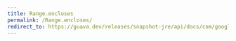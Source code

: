 ```yaml
---
title: Range.encloses
permalink: /Range.encloses/
redirect_to: https://guava.dev/releases/snapshot-jre/api/docs/com/google/common/collect/Range.html#encloses-com.google.common.collect.Range-
---
```

